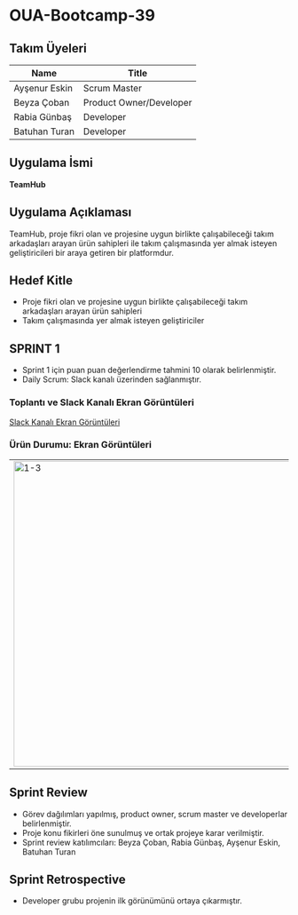 # OUA-Bootcamp-39

## Takım Üyeleri

| Name           | Title                  |
| -------------- | ---------------------- |
| Ayşenur Eskin  | Scrum Master           |
| Beyza Çoban    | Product Owner/Developer|
| Rabia Günbaş   | Developer              |
| Batuhan Turan  | Developer              |

## Uygulama İsmi
**TeamHub**

## Uygulama Açıklaması
TeamHub, proje fikri olan ve projesine uygun birlikte çalışabileceği takım arkadaşları arayan ürün sahipleri ile takım çalışmasında yer almak isteyen geliştiricileri bir araya getiren bir platformdur.

## Hedef Kitle
- Proje fikri olan ve projesine uygun birlikte çalışabileceği takım arkadaşları arayan ürün sahipleri
- Takım çalışmasında yer almak isteyen geliştiriciler

## SPRINT 1

- Sprint 1 için puan puan değerlendirme tahmini 10 olarak belirlenmiştir.
- Daily Scrum: Slack kanalı üzerinden sağlanmıştır.

### Toplantı ve Slack Kanalı Ekran Görüntüleri
[Slack Kanalı Ekran Görüntüleri](https://drive.google.com/drive/folders/1x0s_GVilwxavy_-ksozzCdsEhO9km6QN?usp=sharing)

### Ürün Durumu: Ekran Görüntüleri

<table>
  <tr>
    <td><img src="https://github.com/beyzacoban/OUA-Bootcamp-39/assets/158472675/5763a38a-8761-4f30-b686-59e15bad2eee" alt="1-3" width="950" height="550" /></td>
    <td><img src="https://github.com/beyzacoban/OUA-Bootcamp-39/assets/158472675/ceb54f3a-4633-4bbb-995e-1717e8d2c097" alt="2-3" width="950" height="550" /></td>
    <td><img src="https://github.com/beyzacoban/OUA-Bootcamp-39/assets/158472675/4570248c-5108-486b-b85b-dcbc494e0eb6" alt="3-3" width="950" height="550" /></td>
  </tr>
</table>

## Sprint Review
- Görev dağılımları yapılmış, product owner, scrum master ve developerlar belirlenmiştir.
- Proje konu fikirleri öne sunulmuş ve ortak projeye karar verilmiştir.
- Sprint review katılımcıları: Beyza Çoban, Rabia Günbaş, Ayşenur Eskin, Batuhan Turan

## Sprint Retrospective
- Developer grubu projenin ilk görünümünü ortaya çıkarmıştır.
